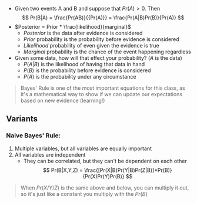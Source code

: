 - Given two events A and B and suppose that $Pr(A) \gt 0$. Then
$$
Pr(B|A) = \frac{Pr(AB)}{{Pr(A)}} = \frac{Pr(A|B)Pr(B)}{Pr(A)}
$$
- $Posterior = Prior * \frac{likelihood}{marginal}$
	- *Posterior* is the data after evidence is considered
	- *Prior* probability is the probability before evidence is considered
	- *Likelihood* probability of even given the evidence is true
	- *Marginal* probability is the chance of the event happening regardless
 - Given some data, how will that effect your probability? ($A$ is the data)
	- $P(A|B)$ is the likelihood of having that data in hand
	- $P(B)$ is the probability before evidence is considered
	- $P(A)$ is the probability under any circumstance

> Bayes' Rule is one of the most important equations for this class, as it's a mathematical way to show if we can update our expectations based on new evidence (learning!)


## Variants

### Naive Bayes' Rule:
1. Multiple variables, but all variables are equally important
2. All variables are independent
	- They can be correlated, but they can't be dependent on each other
$$
Pr(B|X,Y,Z) = \frac{[Pr(X|B)Pr(Y|B)Pr(Z|B)]*Pr(B)}{Pr(X)Pr(Y)Pr(B)}
$$
> When $Pr(X/Y/Z)$ is the same above and below, you can multiply it out, so it's just like a constant you multiply with the $Pr(B)$